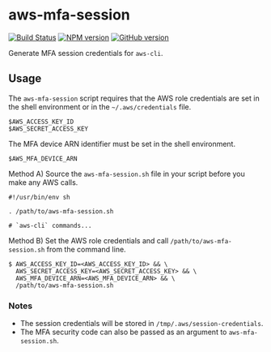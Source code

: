 # aws-mfa-session

[![Build Status](https://travis-ci.org/CoursePark/aws-mfa-session.svg?branch=master)](https://travis-ci.org/CoursePark/aws-mfa-session)
[![NPM version](https://badge.fury.io/js/aws-mfa-session.svg)](http://badge.fury.io/js/aws-mfa-session)
[![GitHub version](https://badge.fury.io/gh/CoursePark%2Faws-mfa-session.svg)](https://badge.fury.io/gh/CoursePark%2Faws-mfa-session)

Generate MFA session credentials for `aws-cli`.

## Usage

The `aws-mfa-session` script requires that the AWS role credentials are set in the shell environment or in the `~/.aws/credentials` file.

    $AWS_ACCESS_KEY_ID
    $AWS_SECRET_ACCESS_KEY

The MFA device ARN identifier must be set in the shell environment.

    $AWS_MFA_DEVICE_ARN

Method A) Source the `aws-mfa-session.sh` file in your script before you make any AWS calls.

    #!/usr/bin/env sh

    . /path/to/aws-mfa-session.sh

    # `aws-cli` commands...

Method B) Set the AWS role credentials and call `/path/to/aws-mfa-session.sh` from the command line.

    $ AWS_ACCESS_KEY_ID=<AWS_ACCESS_KEY_ID> && \
      AWS_SECRET_ACCESS_KEY=<AWS_SECRET_ACCESS_KEY> && \
      AWS_MFA_DEVICE_ARN=<AWS_MFA_DEVICE_ARN> && \
      /path/to/aws-mfa-session.sh

### Notes

- The session credentials will be stored in `/tmp/.aws/session-credentials`.
- The MFA security code can also be passed as an argument to `aws-mfa-session.sh`.
